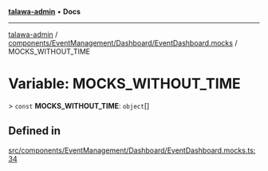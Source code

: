 [**talawa-admin**](../../../../../README.md) • **Docs**

***

[talawa-admin](../../../../../modules.md) / [components/EventManagement/Dashboard/EventDashboard.mocks](../README.md) / MOCKS\_WITHOUT\_TIME

# Variable: MOCKS\_WITHOUT\_TIME

\> `const` **MOCKS\_WITHOUT\_TIME**: `object`[]

## Defined in

[src/components/EventManagement/Dashboard/EventDashboard.mocks.ts:34](https://github.com/PalisadoesFoundation/talawa-admin/blob/b465221425f3dcc638f77fbf5f1ccedb8e0dd082/src/components/EventManagement/Dashboard/EventDashboard.mocks.ts#L34)

